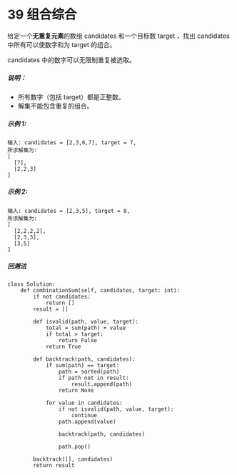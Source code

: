 # 39 组合综合




给定一个**无重复元素**的数组 candidates 和一个目标数 target ，找出 candidates 中所有可以使数字和为 target 的组合。

candidates 中的数字可以无限制重复被选取。

##### 说明：

- 所有数字（包括 target）都是正整数。
- 解集不能包含重复的组合。

##### 示例 1:

```
输入: candidates = [2,3,6,7], target = 7,
所求解集为:
[
  [7],
  [2,2,3]
]
```

##### 示例 2:

```
输入: candidates = [2,3,5], target = 8,
所求解集为:
[
  [2,2,2,2],
  [2,3,3],
  [3,5]
]
```

##### 回溯法

```
class Solution:
    def combinationSum(self, candidates, target: int):
        if not candidates:
            return []
        result = []

        def isvalid(path, value, target):
            total = sum(path) + value
            if total > target:
                return False
            return True

        def backtrack(path, candidates):
            if sum(path) == target:
                path = sorted(path)
                if path not in result:
                    result.append(path)
                return None

            for value in candidates:
                if not isvalid(path, value, target):
                    continue
                path.append(value)

                backtrack(path, candidates)

                path.pop()

        backtrack([], candidates)
        return result
```
